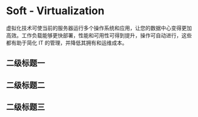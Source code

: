 # Soft - Virtualization

虚拟化技术可使当前的服务器运行多个操作系统和应用，让您的数据中心变得更加高效。工作负载能够更快部署，性能和可用性可得到提升，操作可自动进行，这些都有助于简化 IT 的管理，并降低其拥有和运维成本。

## 二级标题一

## 二级标题二

## 二级标题三
